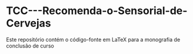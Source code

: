 # TCC---Recomenda-o-Sensorial-de-Cervejas
Este repositório contém o código-fonte em LaTeX para a monografia de conclusão de curso
